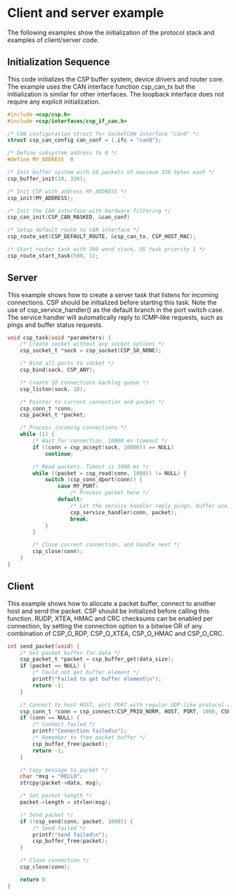 # Client and server example #
The following examples show the initialization of the protocol stack and examples of client/server code.

## Initialization Sequence ##
This code initializes the CSP buffer system, device drivers and router core. The example uses the CAN interface function csp_can_tx but the initialization is similar for other interfaces. The loopback interface does not require any explicit initialization.
``` c
#include <csp/csp.h>
#include <csp/interfaces/csp_if_can.h>

/* CAN configuration struct for SocketCAN interface "can0" */
struct csp_can_config can_conf = {.ifc = "can0"};

/* Define subsystem address to 0 */
#define MY_ADDRESS  0

/* Init buffer system with 10 packets of maximum 320 bytes each */
csp_buffer_init(10, 320);

/* Init CSP with address MY_ADDRESS */
csp_init(MY_ADDRESS);

/* Init the CAN interface with hardware filtering */
csp_can_init(CSP_CAN_MASKED, &can_conf)

/* Setup default route to CAN interface */
csp_route_set(CSP_DEFAULT_ROUTE, &csp_can_tx, CSP_HOST_MAC);

/* Start router task with 500 word stack, OS task priority 1 */
csp_route_start_task(500, 1);
```

## Server ##
This example shows how to create a server task that listens for incoming connections. CSP should be initialized before starting this task. Note the use of csp_service_handler() as the default branch in the port switch case. The service handler will automatically reply to ICMP-like requests, such as pings and buffer status requests. 
``` c
void csp_task(void *parameters) {
    /* Create socket without any socket options */
    csp_socket_t *sock = csp_socket(CSP_SO_NONE);

    /* Bind all ports to socket */
    csp_bind(sock, CSP_ANY);

    /* Create 10 connections backlog queue */
    csp_listen(sock, 10);

    /* Pointer to current connection and packet */
    csp_conn_t *conn;
    csp_packet_t *packet;

    /* Process incoming connections */
    while (1) {
        /* Wait for connection, 10000 ms timeout */    
        if ((conn = csp_accept(sock, 10000)) == NULL)
            continue;

        /* Read packets. Timout is 1000 ms */
        while ((packet = csp_read(conn, 1000)) != NULL) {
            switch (csp_conn_dport(conn)) {
                case MY_PORT:
                    /* Process packet here */
                default:
                    /* Let the service handler reply pings, buffer use, etc. */
                    csp_service_handler(conn, packet);
                    break;
            }
        }

        /* Close current connection, and handle next */
        csp_close(conn);
    }
}
```

## Client ##
This example shows how to allocate a packet buffer, connect to another host and send the packet. CSP should be initialized before calling this function. RUDP, XTEA, HMAC and CRC checksums can be enabled per connection, by setting the connection option to a bitwise OR of any combination of CSP_O_RDP, CSP_O_XTEA, CSP_O_HMAC and CSP_O_CRC.
``` c
int send_packet(void) {
    /* Get packet buffer for data */
    csp_packet_t *packet = csp_buffer_get(data_size);
    if (packet == NULL) {
        /* Could not get buffer element */
        printf("Failed to get buffer element\n");
        return -1;
    }

    /* Connect to host HOST, port PORT with regular UDP-like protocol and 1000 ms timeout */
    csp_conn_t *conn = csp_connect(CSP_PRIO_NORM, HOST, PORT, 1000, CSP_O_NONE);
    if (conn == NULL) {
        /* Connect failed */
        printf("Connection failed\n");
        /* Remember to free packet buffer */
        csp_buffer_free(packet);
        return -1;
    }

    /* Copy message to packet */
    char *msg = "HELLO";
    strcpy(packet->data, msg);

    /* Set packet length */
    packet->length = strlen(msg);

    /* Send packet */
    if (!csp_send(conn, packet, 1000)) {
        /* Send failed */
        printf("Send failed\n");
        csp_buffer_free(packet);
    }

    /* Close connection */
    csp_close(conn);

    return 0
}
```